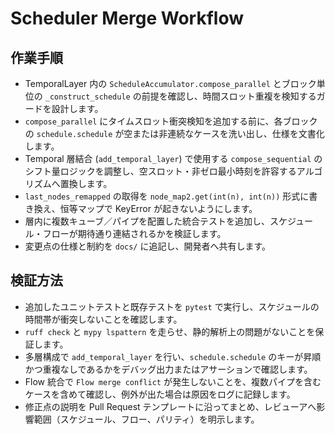 # Scheduler Merge Workflow

## 作業手順
- TemporalLayer 内の `ScheduleAccumulator.compose_parallel` とブロック単位の `_construct_schedule` の前提を確認し、時間スロット重複を検知するガードを設計します。
- `compose_parallel` にタイムスロット衝突検知を追加する前に、各ブロックの `schedule.schedule` が空または非連続なケースを洗い出し、仕様を文書化します。
- Temporal 層結合 (`add_temporal_layer`) で使用する `compose_sequential` のシフト量ロジックを調整し、空スロット・非ゼロ最小時刻を許容するアルゴリズムへ置換します。
- `last_nodes_remapped` の取得を `node_map2.get(int(n), int(n))` 形式に書き換え、恒等マップで KeyError が起きないようにします。
- 層内に複数キューブ／パイプを配置した統合テストを追加し、スケジュール・フローが期待通り連結されるかを検証します。
- 変更点の仕様と制約を `docs/` に追記し、開発者へ共有します。

## 検証方法
- 追加したユニットテストと既存テストを `pytest` で実行し、スケジュールの時間帯が衝突しないことを確認します。
- `ruff check` と `mypy lspattern` を走らせ、静的解析上の問題がないことを保証します。
- 多層構成で `add_temporal_layer` を行い、`schedule.schedule` のキーが昇順かつ重複なしであるかをデバッグ出力またはアサーションで確認します。
- Flow 統合で `Flow merge conflict` が発生しないことを、複数パイプを含むケースを含めて確認し、例外が出た場合は原因をログに記録します。
- 修正点の説明を Pull Request テンプレートに沿ってまとめ、レビューアへ影響範囲（スケジュール、フロー、パリティ）を明示します。
